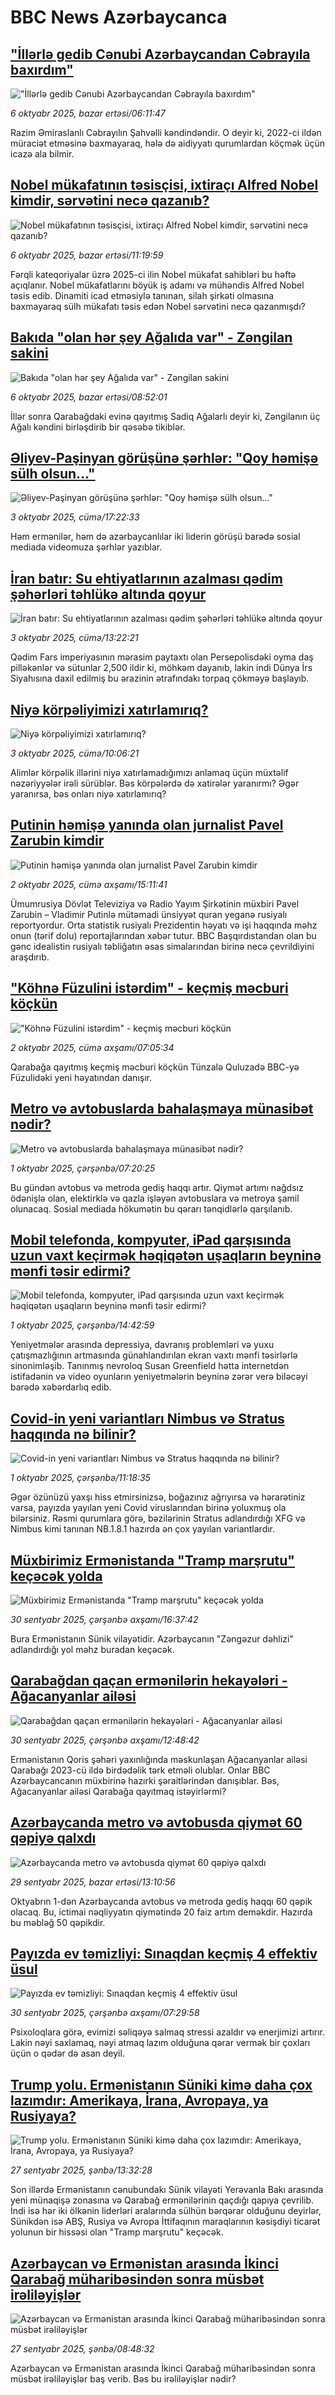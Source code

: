 # BBC News Azərbaycanca## ["İllərlə gedib Cənubi Azərbaycandan Cəbrayıla baxırdım" ](https://www.bbc.com/azeri/articles/cvgq4xz4v72o?at_medium=RSS&at_campaign=rss?at_campaign=githubrss)!["İllərlə gedib Cənubi Azərbaycandan Cəbrayıla baxırdım" ](https://ichef.bbci.co.uk/ace/ws/240/cpsprodpb/fd50/live/f0992cd0-9f91-11f0-b9ae-cbef91e6ae73.png)_6 oktyabr 2025, bazar ertəsi/06:11:47_Razim Əmiraslanlı Cəbrayılın Şahvəlli kəndindəndir. O deyir ki, 2022-ci ildən müraciət etməsinə baxmayaraq, hələ də aidiyyatı qurumlardan köçmək üçün icazə ala bilmir.## [Nobel mükafatının təsisçisi, ixtiraçı Alfred Nobel kimdir, sərvətini necə qazanıb?](https://www.bbc.com/azeri/articles/c9qnd439pzqo?at_medium=RSS&at_campaign=rss?at_campaign=githubrss)![Nobel mükafatının təsisçisi, ixtiraçı Alfred Nobel kimdir, sərvətini necə qazanıb?](https://ichef.bbci.co.uk/ace/ws/240/cpsprodpb/95b3/live/a28e27c0-8647-11ef-ac05-1b95256399e8.jpg)_6 oktyabr 2025, bazar ertəsi/11:19:59_Fərqli kateqoriyalar üzrə 2025-ci ilin Nobel mükafat sahibləri bu həftə açıqlanır.
Nobel mükafatlarını böyük iş adamı və mühəndis Alfred Nobel təsis edib.
Dinamiti icad etməsiylə tanınan, silah şirkəti olmasına baxmayaraq sülh mükafatı təsis edən Nobel sərvətini necə qazanmışdı?## [Bakıda "olan hər şey Ağalıda var" - Zəngilan sakini](https://www.bbc.com/azeri/articles/cyv6ze2e2peo?at_medium=RSS&at_campaign=rss?at_campaign=githubrss)![Bakıda "olan hər şey Ağalıda var" - Zəngilan sakini](https://ichef.bbci.co.uk/ace/ws/240/cpsprodpb/88de/live/eb60d130-a28b-11f0-b5fb-09dc1426da0e.png)_6 oktyabr 2025, bazar ertəsi/08:52:01_İllər sonra Qarabağdaki evinə qayıtmış Sadiq Ağalarlı deyir ki, Zəngilanın üç Ağalı kəndini birləşdirib bir qəsəbə tikiblər.## [Əliyev-Paşinyan görüşünə şərhlər: "Qoy həmişə sülh olsun..."](https://www.bbc.com/azeri/articles/cr5qjp865q0o?at_medium=RSS&at_campaign=rss?at_campaign=githubrss)![Əliyev-Paşinyan görüşünə şərhlər: "Qoy həmişə sülh olsun..."](https://ichef.bbci.co.uk/ace/ws/240/cpsprodpb/9a01/live/51fadfb0-a07c-11f0-bb47-b30225268691.png)_3 oktyabr 2025, cümə/17:22:33_Həm ermənilər, həm də azərbaycanlılar iki liderin görüşü barədə sosial mediada videomuza şərhlər yazıblar.## [İran batır: Su ehtiyatlarının azalması qədim şəhərləri təhlükə altında qoyur ](https://www.bbc.com/azeri/articles/cd07mkre34jo?at_medium=RSS&at_campaign=rss?at_campaign=githubrss)![İran batır: Su ehtiyatlarının azalması qədim şəhərləri təhlükə altında qoyur ](https://ichef.bbci.co.uk/ace/ws/240/cpsprodpb/73dc/live/b68995d0-9e14-11f0-9227-0916afba36bd.jpg)_3 oktyabr 2025, cümə/13:22:21_Qədim Fars imperiyasının mərasim paytaxtı olan Persepolisdəki oyma daş pilləkənlər və sütunlar 2,500 ildir ki, möhkəm dayanıb, lakin indi Dünya İrs Siyahısına daxil edilmiş bu ərazinin ətrafındakı torpaq çökməyə başlayıb.## [Niyə körpəliyimizi xatırlamırıq?         ](https://www.bbc.com/azeri/articles/c99glz8myl7o?at_medium=RSS&at_campaign=rss?at_campaign=githubrss)![Niyə körpəliyimizi xatırlamırıq?         ](https://ichef.bbci.co.uk/ace/ws/240/cpsprodpb/e77f/live/d27ad9a0-94c5-11f0-ae31-4b2ff13b501f.jpg)_3 oktyabr 2025, cümə/10:06:21_Alimlər körpəlik illərini niyə xatırlamadığımızı anlamaq üçün müxtəlif nəzəriyyələr irəli sürüblər. Bəs körpələrdə də xatirələr yaranırmı? Əgər yaranırsa, bəs onları niyə xatırlamırıq?## [Putinin həmişə yanında olan jurnalist Pavel Zarubin kimdir](https://www.bbc.com/azeri/articles/c147232ke11o?at_medium=RSS&at_campaign=rss?at_campaign=githubrss)![Putinin həmişə yanında olan jurnalist Pavel Zarubin kimdir](https://ichef.bbci.co.uk/ace/ws/240/cpsprodpb/ae75/live/eac01cd0-7dca-11f0-83cc-c5da98c419b8.jpg)_2 oktyabr 2025, cümə axşamı/15:11:41_Ümumrusiya Dövlət Televiziya və Radio Yayım Şirkətinin müxbiri Pavel Zarubin – Vladimir Putinlə mütəmadi ünsiyyət quran yeganə rusiyalı reportyordur.
Orta statistik rusiyalı Prezidentin həyatı və işi haqqında məhz onun (tərif dolu) reportajlarından xəbər tutur. 
BBC Başqırdıstandan olan bu gənc idealistin rusiyalı təbliğatın əsas simalarından birinə necə çevrildiyini araşdırıb.## ["Köhnə Füzulini istərdim" - keçmiş məcburi köçkün](https://www.bbc.com/azeri/articles/cx2713z14vno?at_medium=RSS&at_campaign=rss?at_campaign=githubrss)!["Köhnə Füzulini istərdim" - keçmiş məcburi köçkün](https://ichef.bbci.co.uk/ace/ws/240/cpsprodpb/19df/live/03219b60-9ec7-11f0-b741-177e3e2c2fc7.jpg)_2 oktyabr 2025, cümə axşamı/07:05:34_Qarabağa qayıtmış keçmiş məcburi köçkün Tünzalə Quluzadə BBC-yə Füzulidəki yeni həyatından danışır.## [Metro və avtobuslarda bahalaşmaya münasibət nədir?](https://www.bbc.com/azeri/articles/cm2z5jgl2y5o?at_medium=RSS&at_campaign=rss?at_campaign=githubrss)![Metro və avtobuslarda bahalaşmaya münasibət nədir?](https://ichef.bbci.co.uk/ace/ws/240/cpsprodpb/8849/live/60504c40-9e9b-11f0-9f70-63cdd409bfce.jpg)_1 oktyabr 2025, çərşənbə/07:20:25_Bu gündən avtobus və metroda gediş haqqı artır. Qiymət artımı nağdsız ödənişlə olan, elektirklə və qazla işləyən avtobuslara və metroya şamil olunacaq. Sosial mediada hökumətin bu qərarı tənqidlərlə qarşılanıb.## [Mobil telefonda, kompyuter, iPad qarşısında uzun vaxt keçirmək həqiqətən uşaqların beyninə mənfi təsir edirmi?](https://www.bbc.com/azeri/articles/c860pvz6d5wo?at_medium=RSS&at_campaign=rss?at_campaign=githubrss)![Mobil telefonda, kompyuter, iPad qarşısında uzun vaxt keçirmək həqiqətən uşaqların beyninə mənfi təsir edirmi?](https://ichef.bbci.co.uk/ace/ws/240/cpsprodpb/5322/live/237f8df0-6e01-11f0-8407-7b8a51c69305.png)_1 oktyabr 2025, çərşənbə/14:42:59_Yeniyetmələr arasında depressiya, davranış problemləri və yuxu çatışmazlığının artmasında günahlandırılan ekran vaxtı mənfi təsirlərlə sinonimləşib. Tanınmış nevroloq Susan Greenfield hətta internetdən istifadənin və video oyunların yeniyetmələrin beyninə zərər verə biləcəyi barədə xəbərdarlıq edib.## [Covid-in yeni variantları Nimbus və Stratus haqqında nə bilinir?](https://www.bbc.com/azeri/articles/c5y2l248gvmo?at_medium=RSS&at_campaign=rss?at_campaign=githubrss)![Covid-in yeni variantları Nimbus və Stratus haqqında nə bilinir?](https://ichef.bbci.co.uk/ace/ws/240/cpsprodpb/6304/live/c6537c20-9eb3-11f0-92db-77261a15b9d2.jpg)_1 oktyabr 2025, çərşənbə/11:18:35_Əgər özünüzü yaxşı hiss etmirsinizsə, boğazınız ağrıyırsa və hərarətiniz varsa, payızda yayılan yeni Covid viruslarından birinə yoluxmuş ola bilərsiniz.
Rəsmi qurumlara görə, bəzilərinin Stratus adlandırdığı XFG və Nimbus kimi tanınan NB.1.8.1 hazırda ən çox yayılan variantlardır.## [Müxbirimiz Ermənistanda "Tramp marşrutu" keçəcək yolda](https://www.bbc.com/azeri/articles/c2kn3l21kdjo?at_medium=RSS&at_campaign=rss?at_campaign=githubrss)![Müxbirimiz Ermənistanda "Tramp marşrutu" keçəcək yolda](https://ichef.bbci.co.uk/ace/ws/240/cpsprodpb/0ae6/live/18723990-9e1b-11f0-a5c6-afce0def12b6.png)_30 sentyabr 2025, çərşənbə axşamı/16:37:42_Bura Ermənistanın Sünik vilayətidir. Azərbaycanın "Zəngəzur dəhlizi" adlandırdığı yol məhz buradan keçəcək.## [Qarabağdan qaçan ermənilərin hekayələri - Ağacanyanlar ailəsi](https://www.bbc.com/azeri/articles/cx27dz5k358o?at_medium=RSS&at_campaign=rss?at_campaign=githubrss)![Qarabağdan qaçan ermənilərin hekayələri - Ağacanyanlar ailəsi](https://ichef.bbci.co.uk/ace/ws/240/cpsprodpb/da3e/live/3c0edd30-9df9-11f0-8be3-951c01645535.png)_30 sentyabr 2025, çərşənbə axşamı/12:48:42_Ermənistanın Qoris şəhəri yaxınlığında məskunlaşan Ağacanyanlar ailəsi Qarabağı 2023-cü ildə birdədəlik tərk etməli olublar. 
Onlar BBC Azərbaycancanın müxbirinə hazırki şəraitlərindən danışıblar. Bəs, Ağacanyanlar ailəsi Qarabağa qayıtmaq istəyirlərmi?## [Azərbaycanda metro və avtobusda qiymət 60 qəpiyə qalxdı](https://www.bbc.com/azeri/articles/cgmze9p0p9do?at_medium=RSS&at_campaign=rss?at_campaign=githubrss)![Azərbaycanda metro və avtobusda qiymət 60 qəpiyə qalxdı](https://ichef.bbci.co.uk/ace/ws/240/cpsprodpb/42d0/live/446aac70-9d0e-11f0-a8fe-677b0b0b2d56.jpg)_29 sentyabr 2025, bazar ertəsi/13:10:56_Oktyabrın 1-dən Azərbaycanda avtobus və metroda gediş haqqı 60 qəpik olacaq. Bu, ictimai nəqliyyatın qiymətində 20 faiz artım deməkdir. Hazırda bu məbləğ 50 qəpikdir.## [Payızda ev təmizliyi: Sınaqdan keçmiş 4 effektiv üsul](https://www.bbc.com/azeri/articles/cly1xn519x2o?at_medium=RSS&at_campaign=rss?at_campaign=githubrss)![Payızda ev təmizliyi: Sınaqdan keçmiş 4 effektiv üsul](https://ichef.bbci.co.uk/ace/ws/240/cpsprodpb/8acb/live/f47dcba0-8fdb-11f0-b986-51c52739b2d9.jpg)_30 sentyabr 2025, çərşənbə axşamı/07:29:58_Psixoloqlara görə, evimizi səliqəyə salmaq stressi azaldır və enerjimizi artırır.
Lakin nəyi saxlamaq, nəyi atmaq lazım olduğuna qərar vermək bir çoxları üçün o qədər də asan deyil.## [Trump yolu. Ermənistanın Süniki kimə daha çox lazımdır: Amerikaya, İrana, Avropaya, ya Rusiyaya?](https://www.bbc.com/azeri/articles/cdjzmwmkd32o?at_medium=RSS&at_campaign=rss?at_campaign=githubrss)![Trump yolu. Ermənistanın Süniki kimə daha çox lazımdır: Amerikaya, İrana, Avropaya, ya Rusiyaya?](https://ichef.bbci.co.uk/ace/ws/240/cpsprodpb/bf6a/live/1991bf20-9b01-11f0-928c-71dbb8619e94.jpg)_27 sentyabr 2025, şənbə/13:32:28_Son illərdə Ermənistanın cənubundakı Sünik vilayəti Yerəvanla Bakı arasında yeni münaqişə zonasına və Qarabağ ermənilərinin qaçdığı qapıya çevrilib. İndi isə hər iki ölkənin liderləri aralarında sülhün bərqərar olduğunu deyirlər, Sünikdən isə ABŞ, Rusiya və Avropa İttifaqının maraqlarının kəsişdiyi ticarət yolunun bir hissəsi olan "Tramp marşrutu" keçəcək.## [Azərbaycan və Ermənistan arasında İkinci Qarabağ müharibəsindən sonra müsbət irəliləyişlər](https://www.bbc.com/azeri/articles/cvgjx34x9x0o?at_medium=RSS&at_campaign=rss?at_campaign=githubrss)![Azərbaycan və Ermənistan arasında İkinci Qarabağ müharibəsindən sonra müsbət irəliləyişlər](https://ichef.bbci.co.uk/ace/ws/240/cpsprodpb/bac6/live/f68a9a00-9afc-11f0-8272-7f0194ae8142.png)_27 sentyabr 2025, şənbə/08:48:32_Azərbaycan və Ermənistan arasında İkinci Qarabağ müharibəsindən sonra müsbət irəliləyişlər baş verib.
Bəs bu irəliləyişlər nədir?